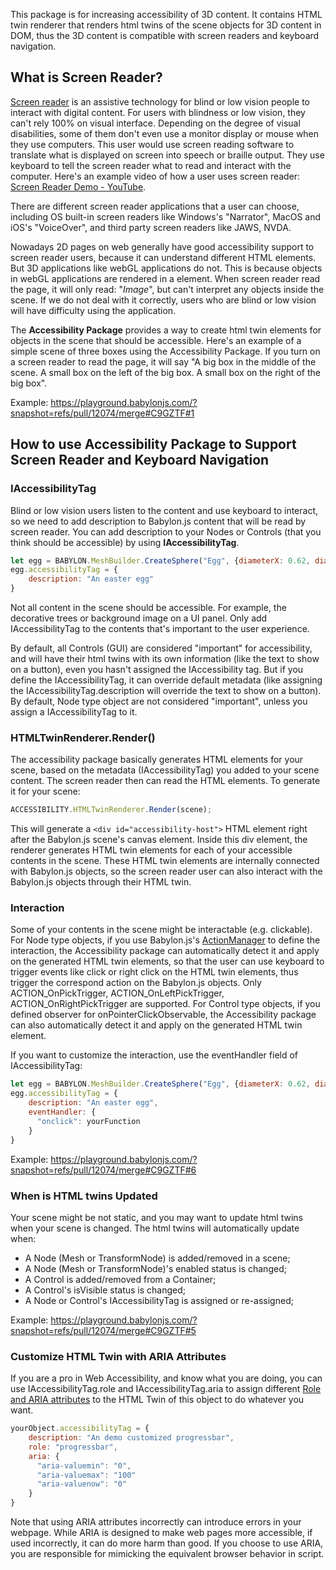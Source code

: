 This package is for increasing accessibility of 3D content. It contains HTML twin renderer that renders html twins of the scene objects for 3D content in DOM, thus the 3D content is compatible with screen readers and keyboard navigation.

## What is Screen Reader?

[Screen reader](https://en.wikipedia.org/wiki/Screen_reader) is an assistive technology for blind or low vision people to interact with digital content. For users with blindness or low vision, they can't rely 100% on visual interface. Depending on the degree of visual disabilities, some of them don't even use a monitor display or mouse when they use computers. This user would use screen reading software to translate what is displayed on screen into speech or braille output. They use keyboard to tell the screen reader what to read and interact with the computer. Here's an example video of how a user uses screen reader: [Screen Reader Demo - YouTube](https://www.youtube.com/watch?v=q_ATY9gimOM&ab_channel=SLCCUniversalAccess).

There are different screen reader applications that a user can choose, including OS built-in screen readers like Windows's "Narrator", MacOS and iOS's "VoiceOver", and third party screen readers like JAWS, NVDA.

Nowadays 2D pages on web generally have good accessibility support to screen reader users, because it can understand different HTML elements. But 3D applications like webGL applications do not. This is because objects in webGL applications are rendered in a <canvas> element. When screen reader read the page, it will only read: "*Image*", but can't interpret any objects inside the scene. If we do not deal with it correctly, users who are blind or low vision will have difficulty using the application.

The **Accessibility Package** provides a way to create html twin elements for objects in the scene that should be accessible. Here's an example of a simple scene of three boxes using the Accessibility Package. If you turn on a screen reader to read the page, it will say "A big box in the middle of the scene. A small box on the left of the big box. A small box on the right of the big box".

Example:
https://playground.babylonjs.com/?snapshot=refs/pull/12074/merge#C9GZTF#1

## How to use Accessibility Package to Support Screen Reader and Keyboard Navigation

### IAccessibilityTag

Blind or low vision users listen to the content and use keyboard to interact, so we need to add description to Babylon.js content that will be read by screen reader. You can add description to your Nodes or Controls (that you think should be accessible) by using **IAccessibilityTag**.

```javascript
let egg = BABYLON.MeshBuilder.CreateSphere("Egg", {diameterX: 0.62, diameterY: 0.8, diameterZ: 0.6}, scene);
egg.accessibilityTag = {
    description: "An easter egg"
}
```

Not all content in the scene should be accessible. For example, the decorative trees or background image on a UI panel. Only add IAccessibilityTag to the contents that's important to the user experience.

By default, all Controls (GUI) are considered "important" for accessibility, and will have their html twins with its own information (like the text to show on a button), even you hasn't assigned the IAccessibility tag. But if you define the IAccessibilityTag, it can override default metadata (like assigning the IAccessibilityTag.description will override the text to show on a button). By default, Node type object are not considered "important", unless you assign a IAccessibilityTag to it.

### HTMLTwinRenderer.Render()

The accessibility package basically generates HTML elements for your scene, based on the metadata (IAccessibilityTag) you added to your scene content. The screen reader then can read the HTML elements. To generate it for your scene:

```javascript
ACCESSIBILITY.HTMLTwinRenderer.Render(scene);
```

This will generate a `<div id="accessibility-host">` HTML element right after the Babylon.js scene's canvas element. Inside this div element, the renderer generates HTML twin elements for each of your accessible contents in the scene. These HTML twin elements are internally connected with Babylon.js objects, so the screen reader user can also interact with the Babylon.js objects through their HTML twin.

### Interaction

Some of your contents in the scene might be interactable (e.g. clickable). For Node type objects, if you use Babylon.js's [ActionManager](https://doc.babylonjs.com/divingDeeper/events/actions) to define the interaction, the Accessibility package can automatically detect it and apply on the generated HTML twin elements, so that the user can use keyboard to trigger events like click or right click on the HTML twin elements, thus trigger the correspond action on the Babylon.js objects. Only ACTION_OnPickTrigger, ACTION_OnLeftPickTrigger, ACTION_OnRightPickTrigger are supported. For Control type objects, if you defined observer for onPointerClickObservable, the Accessibility package can also automatically detect it and apply on the generated HTML twin element.

If you want to customize the interaction, use the eventHandler field of IAccessibilityTag:

```javascript
let egg = BABYLON.MeshBuilder.CreateSphere("Egg", {diameterX: 0.62, diameterY: 0.8, diameterZ: 0.6}, scene);
egg.accessibilityTag = {
    description: "An easter egg",
    eventHandler: {
      "onclick": yourFunction
    }
}
```
Example:
https://playground.babylonjs.com/?snapshot=refs/pull/12074/merge#C9GZTF#6

### When is HTML twins Updated
Your scene might be not static, and you may want to update html twins when your scene is changed. The html twins will automatically update when:

- A Node (Mesh or TransformNode) is added/removed in a scene;
- A Node (Mesh or TransformNode)'s enabled status is changed;
- A Control is added/removed from a Container;
- A Control's isVisible status is changed;
- A Node or Control's IAccessibilityTag is assigned or re-assigned;

Example:
https://playground.babylonjs.com/?snapshot=refs/pull/12074/merge#C9GZTF#5

### Customize HTML Twin with ARIA Attributes
If you are a pro in Web Accessibility, and know what you are doing, you can use IAccessibilityTag.role and IAccessibilityTag.aria to assign different [Role and ARIA attributes](https://developer.mozilla.org/en-US/docs/Web/Accessibility/ARIA) to the HTML Twin of this object to do whatever you want.

```javascript
yourObject.accessibilityTag = {
    description: "An demo customized progressbar",
    role: "progressbar",
    aria: {
      "aria-valuemin": "0",
      "aria-valuemax": "100"
      "aria-valuenow": "0"
    }
}
```

Note that using ARIA attributes incorrectly can introduce errors in your webpage. While ARIA is designed to make web pages more accessible, if used incorrectly, it can do more harm than good. If you choose to use ARIA, you are responsible for mimicking the equivalent browser behavior in script.
